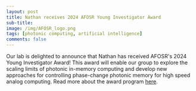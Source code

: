 ```yaml
---
layout: post
title: Nathan receives 2024 AFOSR Young Investigator Award
sub-title: 
image: /img/AFOSR_logo.png
tags: [photonic computing, artificial intelligence]
comments: false
---
```


Our lab is delighted to announce that Nathan has received AFOSR's 2024 Young Investigator Award! This award will enable our group to explore the scaling limits of photonic in-memory computing and develop new approaches for controlling phase-change photonic memory for high speed analog computing. Read more about the award program [here](https://www.afrl.af.mil/News/Article-Display/Article/3625080/afosr-awards-215m-to-scientists-engineers-via-young-investigator-program/).